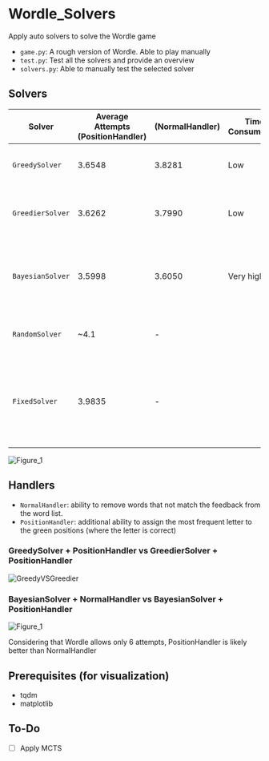 # Wordle_Solvers

Apply auto solvers to solve the Wordle game
- `game.py`: A rough version of Wordle. Able to play manually
- `test.py`: Test all the solvers and provide an overview
- `solvers.py`: Able to manually test the selected solver

## Solvers
| Solver | Average Attempts (PositionHandler) | (NormalHandler) | Time Consumption | Description |
| ------ | ---------------------------------- | --------------- | ---------------- | ----------- |
| `GreedySolver` | 3.6548 | 3.8281 | Low | A letter-frequency heuristic solver |
| `GreedierSolver` | 3.6262 | 3.7990 | Low | A better letter-frequency heuristic solver |
| `BayesianSolver` | 3.5998 | 3.6050 | Very high | Apply Bayesian search to find the word with highest entropy |
| `RandomSolver` | ~4.1 | - | | Randomly select a word from the word list |
| `FixedSolver` | 3.9835 | - | | Select the word that in the middle of the word list. A better standard of evaluation than `RandomSolver` |

![Figure_1](https://github.com/user-attachments/assets/d2270ae9-5ec0-4930-8a4d-258972c6cb88)
## Handlers
- `NormalHandler`: ability to remove words that not match the feedback from the word list.
- `PositionHandler`: additional ability to assign the most frequent letter to the green positions (where the letter is correct)

### GreedySolver + PositionHandler vs GreedierSolver + PositionHandler
![GreedyVSGreedier](https://github.com/user-attachments/assets/cd513b02-cefe-4b41-ada6-4beeeb4d8f93)

### BayesianSolver + NormalHandler vs BayesianSolver + PositionHandler
![Figure_1](https://github.com/user-attachments/assets/99c86906-404d-4d8a-8bb0-8798d4ca0008)

Considering that Wordle allows only 6 attempts, PositionHandler is likely better than NormalHandler

## Prerequisites (for visualization)
- tqdm 
- matplotlib

## To-Do
- [ ] Apply MCTS
